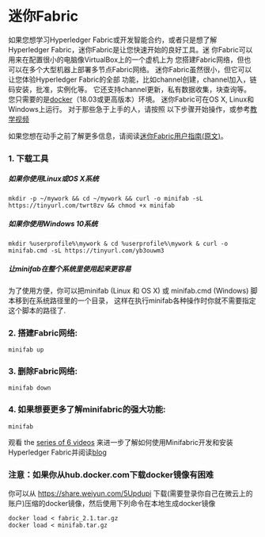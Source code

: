# 迷你Fabric
如果您想学习Hyperledger Fabric或开发智能合约，或者只是想了解
Hyperledger Fabric，迷你Fabric是让您快速开始的良好工具。迷
你Fabric可以用来在配置很小的电脑像VirtualBox上的一个虚机上为
您搭建Fabric网络，但也可以在多个大型机器上部署多节点Fabric网络。
迷你Fabric虽然很小，但它可以让您体验Hyperledger Fabric的全部
功能，比如channel创建，channel加入，链码安装，批准，实例化等。
它还支持channel更新，私有数据收集，块查询等。您只需要的是[docker](https://www.docker.com/)（18.03或更高版本）环境。
迷你Fabric可在OS X, Linux和Windows上运行。 对于那些急于上手的人，请按照
以下步骤开始操作，或参考[教学视频](https://v.youku.com/v_show/id_XNDYyMDU2OTY3Mg==.html?spm=a2hzp.8244740.0.0&f=52423582)

如果您想在动手之前了解更多信息，请阅读[迷你Fabric用户指南(原文)](https://github.com/litong01/minifabric/blob/master/docs/README.md)。


### 1. 下载工具
##### 如果你使用Linux或OS X系统
```
mkdir -p ~/mywork && cd ~/mywork && curl -o minifab -sL https://tinyurl.com/twrt8zv && chmod +x minifab
```

##### 如果你使用Windows 10系统
```
mkdir %userprofile%\mywork & cd %userprofile%\mywork & curl -o minifab.cmd -sL https://tinyurl.com/yb3ouwm3
```

##### 让minifab在整个系统里使用起来更容易

为了使用方便，你可以把minifab (Linux 和 OS X) 或 minifab.cmd (Windows) 脚本移到在系统路径里的一个目录， 这样在执行minifab各种操作时你就不需要指定这个脚本的路径了.

### 2. 搭建Fabric网络:

```
minifab up
```

### 3. 删除Fabric网络:
```
minifab down
```

### 4. 如果想要更多了解minifabric的强大功能:
```
minifab
```

观看 the [series of 6 videos](https://www.youtube.com/playlist?list=PL0MZ85B_96CExhq0YdHLPS5cmSBvSmwyO) 来进一步了解如何使用Minifabric开发和安装Hyperledger Fabric并阅读[blog](https://www.hyperledger.org/blog/2020/04/29/minifabric-a-hyperledger-fabric-quick-start-tool-with-video-guides)

### 注意：如果你从hub.docker.com下载docker镜像有困难
你可以从 https://share.weiyun.com/5Updupi 下载(需要登录你自己在微云上的账户)压缩的docker镜像，然后使用下列命令在本地生成docker镜像
```
docker load < fabric_2.1.tar.gz
docker load < minifab.tar.gz
```
